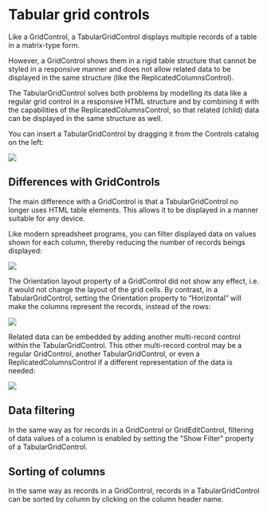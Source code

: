 # Tabular grid controls

Like a GridControl, a TabularGridControl displays multiple records of a table in a matrix-type form.

However, a GridControl shows them in a rigid table structure that cannot be styled in a responsive manner and does not allow related data to be displayed in the same structure (like the ReplicatedColumnsControl).

The TabularGridControl solves both problems by modelling its data like a regular grid control in a responsive HTML structure and by combining it with the capabilities of the ReplicatedColumnsControl, so that related (child) data can be displayed in the same structure as well.

You can insert a TabularGridControl by dragging it from the Controls catalog on the left:

![](/api/Web%20and%20app%20UIs/Web%20Designer%20controls/assets/dee046f2-635a-4c24-80a0-48be7b272df0.png)

## Differences with GridControls

The main difference with a GridControl is that a TabularGridControl no longer uses HTML table elements. This allows it to be displayed in a manner suitable for any device.

Like modern spreadsheet programs, you can filter displayed data on values shown for each column, thereby reducing the number of records beings displayed:

![](/api/Web%20and%20app%20UIs/Web%20Designer%20controls/assets/97ba39f8-0a91-48f8-92c5-180e20663b63.png)

The Orientation layout property of a GridControl did not show any effect, i.e. it would not change the layout of the grid cells. By contrast, in a TabularGridControl, setting the Orientation property to “Horizontal” will make the columns represent the records, instead of the rows:

![](/api/Web%20and%20app%20UIs/Web%20Designer%20controls/assets/1b6c7b76-537f-42ee-b5e8-1759f150384a.png)

Related data can be embedded by adding another multi-record control within the TabularGridControl. This other multi-record control may be a regular GridControl, another TabularGridControl, or even a ReplicatedColumnsControl if a different representation of the data is needed:

![](/api/Web%20and%20app%20UIs/Web%20Designer%20controls/assets/585af630-0aba-4a25-9bc0-3c4ae711df76.png)

## Data filtering

In the same way as for records in a GridControl or GridEditControl, filtering of data values of a column is enabled by setting the "Show Filter" property of a TabularGridControl.

## Sorting of columns

In the same way as records in a GridControl, records in a TabularGridControl can be sorted by column by clicking on the column header name.